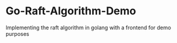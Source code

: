 # Go-Raft-Algorithm-Demo
Implementing the raft algorithm in golang with a frontend for demo purposes
